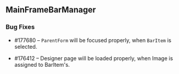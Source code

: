 ## MainFrameBarManager

### Bug Fixes


* \#177680 – `ParentForm` will be focused properly, when `BarItem` is selected.

* \#176412 – Designer page will be loaded properly, when Image is assigned to BarItem's.